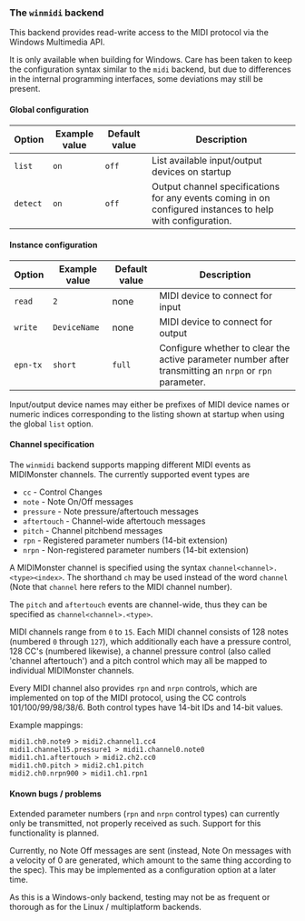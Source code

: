 ### The `winmidi` backend

This backend provides read-write access to the MIDI protocol via the Windows Multimedia API.

It is only available when building for Windows. Care has been taken to keep the configuration
syntax similar to the `midi` backend, but due to differences in the internal programming interfaces,
some deviations may still be present.

#### Global configuration

| Option	| Example value		| Default value 	| Description		|
|---------------|-----------------------|-----------------------|-----------------------|
| `list`	| `on`                  | `off`                 | List available input/output devices on startup |
| `detect`      | `on`                  | `off`                 | Output channel specifications for any events coming in on configured instances to help with configuration. |

#### Instance configuration

| Option	| Example value		| Default value 	| Description		|
|---------------|-----------------------|-----------------------|-----------------------|
| `read`	| `2`			| none			| MIDI device to connect for input |
| `write`	| `DeviceName`		| none			| MIDI device to connect for output |
| `epn-tx`	| `short`		| `full`		| Configure whether to clear the active parameter number after transmitting an `nrpn` or `rpn` parameter. |

Input/output device names may either be prefixes of MIDI device names or numeric indices corresponding
to the listing shown at startup when using the global `list` option.

#### Channel specification

The `winmidi` backend supports mapping different MIDI events as MIDIMonster channels. The currently supported event types are

* `cc` - Control Changes
* `note` - Note On/Off messages
* `pressure` - Note pressure/aftertouch messages
* `aftertouch` - Channel-wide aftertouch messages
* `pitch` - Channel pitchbend messages
* `rpn` - Registered parameter numbers (14-bit extension)
* `nrpn` - Non-registered parameter numbers (14-bit extension)

A MIDIMonster channel is specified using the syntax `channel<channel>.<type><index>`. The shorthand `ch` may be
used instead of the word `channel` (Note that `channel` here refers to the MIDI channel number).

The `pitch` and `aftertouch` events are channel-wide, thus they can be specified as `channel<channel>.<type>`.

MIDI channels range from `0` to `15`. Each MIDI channel consists of 128 notes (numbered `0` through `127`), which
additionally each have a pressure control, 128 CC's (numbered likewise), a channel pressure control (also called
'channel aftertouch') and a pitch control which may all be mapped to individual MIDIMonster channels.

Every MIDI channel also provides `rpn` and `nrpn` controls, which are implemented on top of the MIDI protocol, using
the CC controls 101/100/99/98/38/6. Both control types have 14-bit IDs and 14-bit values.

Example mappings:
```
midi1.ch0.note9 > midi2.channel1.cc4
midi1.channel15.pressure1 > midi1.channel0.note0
midi1.ch1.aftertouch > midi2.ch2.cc0
midi1.ch0.pitch > midi2.ch1.pitch
midi2.ch0.nrpn900 > midi1.ch1.rpn1
```

#### Known bugs / problems

Extended parameter numbers (`rpn` and `nrpn` control types) can currently only be transmitted, not properly
received as such. Support for this functionality is planned.

Currently, no Note Off messages are sent (instead, Note On messages with a velocity of 0 are
generated, which amount to the same thing according to the spec). This may be implemented as
a configuration option at a later time.

As this is a Windows-only backend, testing may not be as frequent or thorough as for the Linux / multiplatform
backends.
